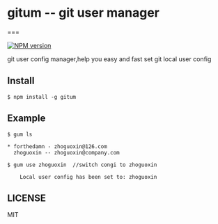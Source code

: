 # gitum -- git user manager
===

[![NPM version][npm-image]][npm-url]

git user config manager,help you easy and fast set git local user config

## Install

```
$ npm install -g gitum
```

## Example

```
$ gum ls

* forthedamn - zhoguoxin@126.com
  zhoguoxin -- zhoguoxin@company.com

```

```
$ gum use zhoguoxin  //switch congi to zhoguoxin

    Local user config has been set to: zhoguoxin

```

## LICENSE
MIT


[npm-image]: https://img.shields.io/npm/v/gitum.svg?style=flat-square
[npm-url]: https://npmjs.org/package/gitum